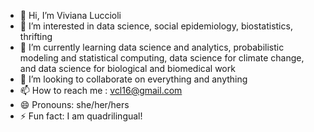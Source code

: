 - 👋 Hi, I’m Viviana Luccioli
- 👀 I’m interested in data science, social epidemiology, biostatistics, thrifting 
- 🌱 I’m currently learning data science and analytics, probabilistic modeling and statistical computing, data science for climate change, and data science for biological and biomedical work
- 💞️ I’m looking to collaborate on everything and anything
- 📫 How to reach me : vcl16@gmail.com
- 😄 Pronouns: she/her/hers
- ⚡ Fun fact: I am quadrilingual!

<!---
viviluccioli/viviluccioli is a ✨ special ✨ repository because its `README.md` (this file) appears on your GitHub profile.
You can click the Preview link to take a look at your changes.
--->
